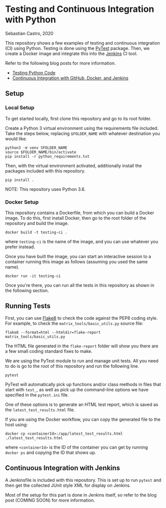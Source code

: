 # Testing and Continuous Integration with Python
Sebastian Castro, 2020

This repository shows a few examples of testing and continuous integration (CI) using Python. Testing is done using the [PyTest](https://docs.pytest.org/en/latest/) package. Then, we create a Docker image and integrate this into the [Jenkins](https://www.jenkins.io/) CI tool.

Refer to the following blog posts for more information.
* [Testing Python Code](https://roboticseabass.wordpress.com/2020/05/09/testing-python-code/)
* [Continuous Integration with GitHub, Docker, and Jenkins](https://roboticseabass.wordpress.com/2020/05/12/continuous-integration-with-github-docker-and-jenkins/)

## Setup
### Local Setup
To get started locally, first clone this repository and go to its root folder.

Create a Python 3 virtual environment using the requirements file included. Take the steps below, replacing `$FOLDER_NAME` with whatever destination you would like.

```
python3 -m venv SFOLDER_NAME
source $FOLDER_NAME/bin/activate
pip install -r python_requirements.txt
```

Then, with the virtual environment activated, additionally install the packages included with this repository.

```
pip install .
```

NOTE: This repository uses Python 3.6.

### Docker Setup
This repository contains a Dockerfile, from which you can build a Docker image. To do this, first install Docker, then go to the root folder of the repository and build the image.

```
docker build -t testing-ci .
```

where `testing-ci` is the name of the image, and you can use whatever you prefer instead.

Once you have built the image, you can start an interactive session to a container running this image as follows (assuming you used the same name).

```
docker run -it testing-ci
```

Once you're there, you can run all the tests in this repository as shown in the following section.

## Running Tests
First, you can use [Flake8](https://flake8.pycqa.org/en/latest/) to check the code against the PEP8 coding style. For example, to check the `matrix_tools/basic_utils.py` source file:

```
flake8 --format=html --htmldir=flake-report matrix_tools/basic_utils.py 
```

The HTML file generated in the `flake-report` folder will show you there are a few small coding standard fixes to make.

We are using the PyTest module to run and manage unit tests. All you need to do is go to the root of this repository and run the following line.

```
pytest
```

PyTest will automatically pick up functions and/or class methods in files that start with `test_`, as well as pick up the command-line options we have specified in the `pytest.ini` file.

One of these options is to generate an HTML test report, which is saved as the `latest_test_results.html` file.

If you are using the Docker workflow, you can copy the generated file to the host using:

```
docker cp <containerId>:/app/latest_test_results.html ./latest_test_results.html
```

where `<containerId>` is the ID of the container you can get by running `docker ps` and copying the ID that shows up.

## Continuous Integration with Jenkins
A Jenkinsfile is included with this repository. This is set up to run `pytest` and then get the collected JUnit style XML for display on Jenkins.

Most of the setup for this part is done in Jenkins itself, so refer to the blog post (COMING SOON) for more information.